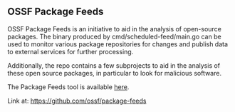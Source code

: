 ## OSSF Package Feeds ##

OSSF Package Feeds is an initiative to aid in the analysis of open-source packages. The binary produced by cmd/scheduled-feed/main.go can be used to monitor various package repositories for changes and publish data to external services for further processing.

Additionally, the repo contains a few subprojects to aid in the analysis of these open source packages, in particular to look for malicious software.

The Package Feeds tool is available [here](https://github.com/ossf/package-feeds). 

Link at: https://github.com/ossf/package-feeds
